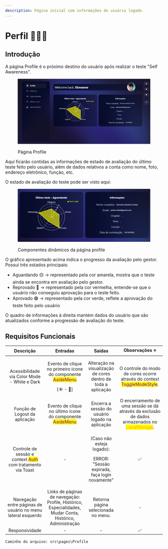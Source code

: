```yaml
---
description: Página inicial com informações do usuário logado.
---
```


# Perfil 🙎🏽‍♂️

## Introdução

A página Profile é o próximo destino do usuário após realizar o teste "Self Awareness".

<figure><img src="../.gitbook/assets/image (1).png" alt=""><figcaption><p>Página Profile</p></figcaption></figure>

Aqui ficarão contidas as informações de estado de avaliação do último teste feito pelo usuário, além de dados relativos a conta como nome, foto, endereço eletrônico, função, etc.

O estado de avaliação do teste pode ser visto aqui:

<figure><img src="../.gitbook/assets/image (1) (2).png" alt=""><figcaption><p>Componentes dinâmicos da página profile</p></figcaption></figure>

O gráfico apresentado acima indica o progresso da avaliação pelo gestor. Possui três estados principais:

* Aguardando 🟡 -> representado pela cor amarela, mostra que o teste ainda se encontra em avaliação pelo gestor.
* Reprovado 🔴 -> representado pela cor vermelha, entende-se que o usuário não conseguiu aprovação para o teste feito.
* Aprovado 🟢 -> representado pela cor verde, reflete a aprovação do teste feito pelo usuário

O quadro de informações à direita mantém dados do usuário que são atualizados conforme a progressão de avaliação do teste.

## Requisitos Funcionais

|                                           Descrição                                           |                                                       Entradas                                                      |                                         Saídas                                         |                                                          Observações ⭐                                                          |
| :-------------------------------------------------------------------------------------------: | :-----------------------------------------------------------------------------------------------------------------: | :------------------------------------------------------------------------------------: | :-----------------------------------------------------------------------------------------------------------------------------: |
|                          Acessibilidade via Color Mode - White e Dark                         | <p>Evento de clique no primeiro ícone do componente <mark style="color:purple;">AsideMenu</mark></p><p>[☀ - 🌙]</p> |              Alteração na visualização de cores dentro de toda a aplicação             |            O controle do modo de cores ocorre através do context <mark style="color:purple;">ToggleModeStyle</mark>.            |
|                                 Função de Logout da aplicação                                 |             Evento de clique no último ícone do componente <mark style="color:purple;">AsideMenu</mark>             |                     Encerra a sessão do usuário logado na aplicação                    | O encerramento de uma sessão se dá através da exclusão de dados armazenados no <mark style="color:orange;">LocalStorage</mark>. |
| Controle de sessão e context <mark style="color:purple;">Auth</mark> com tratamento via Toast |                                                          -                                                          | <p>(Caso não esteja logado): </p><p>ERROR: "Sessão expirada, faça login novamente"</p> |                                                                ✅                                                                |
|                  Navegação entre páginas de usuário no menu lateral esquerdo                  |       Links de páginas de navegação: Profile, Histórico, Especialidades, Mudar Conta, Histórico, Administração      |                           Retorna página selecionada no menu.                          |                                                                -                                                                |
|                                        Responsividade                                         |                                                          -                                                          |                                            -                                           |                                                                ✅                                                                |

```
Caminho do arquivo: src\pages\Profile
```
